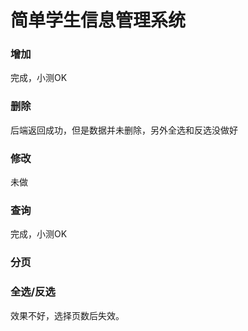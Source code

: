 # 简单学生信息管理系统
### 增加
完成，小测OK
### 删除
后端返回成功，但是数据并未删除，另外全选和反选没做好
### 修改
未做
### 查询
完成，小测OK
### 分页
### 全选/反选
效果不好，选择页数后失效。